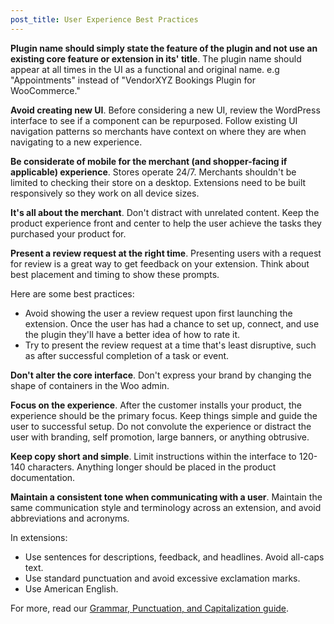 ```yaml
---
post_title: User Experience Best Practices
---
```


**Plugin name should simply state the feature of the plugin and not use an existing core feature or extension in its' title**. The plugin name should appear at all times in the UI as a functional and original name. e.g "Appointments" instead of "VendorXYZ Bookings Plugin for WooCommerce."

**Avoid creating new UI**. Before considering a new UI, review the WordPress interface to see if a component can be repurposed. Follow existing UI navigation patterns so merchants have context on where they are when navigating to a new experience.

**Be considerate of mobile for the merchant (and shopper-facing if applicable) experience**. Stores operate 24/7. Merchants shouldn't be limited to checking their store on a desktop. Extensions need to be built responsively so they work on all device sizes.

**It's all about the merchant**. Don't distract with unrelated content. Keep the product experience front and center to help the user achieve the tasks they purchased your product for.

**Present a review request at the right time**. Presenting users with a request for review is a great way to get feedback on your extension. Think about best placement and timing to show these prompts.

Here are some best practices:

- Avoid showing the user a review request upon first launching the extension. Once the user has had a chance to set up, connect, and use the plugin they'll have a better idea of how to rate it.
- Try to present the review request at a time that's least disruptive, such as after successful completion of a task or event.

**Don't alter the core interface**. Don't express your brand by changing the shape of containers in the Woo admin.

**Focus on the experience**. After the customer installs your product, the experience should be the primary focus. Keep things simple and guide the user to successful setup. Do not convolute the experience or distract the user with branding, self promotion, large banners, or anything obtrusive.

**Keep copy short and simple**. Limit instructions within the interface to 120-140 characters. Anything longer should be placed in the product documentation.

**Maintain a consistent tone when communicating with a user**. Maintain the same communication style and terminology across an extension, and avoid abbreviations and acronyms.

In extensions:

- Use sentences for descriptions, feedback, and headlines. Avoid all-caps text.
- Use standard punctuation and avoid excessive exclamation marks.
- Use American English.

For more, read our [Grammar, Punctuation, and Capitalization guide](woocommerce.com/document/grammar-punctuation-style-guide/).
